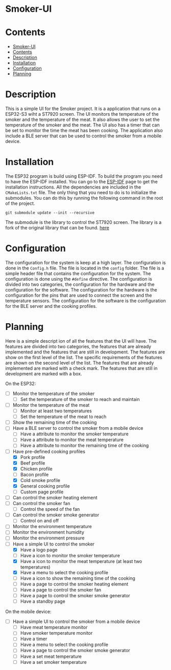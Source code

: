 # Smoker-UI

# Contents
- [Smoker-UI](#smoker-ui)
- [Contents](#contents)
- [Description](#description)
- [Installation](#installation)
- [Configuration](#configuration)
- [Planning](#planning)

# Description
This is a simple UI for the Smoker project. It is a application that runs on a ESP32-S3 wiht a ST7920 screen. The UI monitors the temperature of the smoker and the temperature of the meat. It also allows the user to set the temperature of the smoker and the meat. The UI also has a timer that can be set to monitor the time the meat has been cooking. The application also include a BLE server that can be used to control the smoker from a mobile device.

# Installation
The ESP32 program is build using ESP-IDF. To build the program you need to have the ESP-IDF installed. You can go to the [ESP-IDF](https://docs.espressif.com/projects/esp-idf/en/latest/esp32/get-started/index.html) page to get the installation instructions. All the dependencies are included in the `CMakeLists.txt` file. The only thing that you need to do is to initialize the submodules. You can do this by running the following command in the root of the project.

```
git submodule update --init --recursive
```

The submodule is the library to control the ST7920 screen. The library is a fork of the original library that can be found. [here](https://github.com/olikraus/u8g2)

# Configuration
The configuration for the system is keep at a high layer. The configuration is done in the `Config.h` file. The file is located in the `config` folder. The file is a simple header file that contains the configuration for the system. The configuration is done using the `#define` directive. The configuration is divided into two categories, the configuration for the hardware and the configuration for the software. The configuration for the hardware is the configuration for the pins that are used to connect the screen and the temperature sensors. The configuration for the software is the configuration for the BLE server and the cooking profiles.

# Planning
Here is a simple descript ion of all the features that the UI will have. The features are divided into two categories, the features that are already implemented and the features that are still in development. The features are show on the first level of the list. The specific requirements of the features are shown on the second level of the list. The features that are already implemented are marked with a check mark. The features that are still in development are marked with a box.

On the ESP32:
- [ ] Monitor the temperature of the smoker
  - [ ] Set the temperature of the smoker to reach and maintain 
- [ ] Monitor the temperature of the meat
    - [ ] Monitor at least two temperatures
    - [ ] Set the temperature of the meat to reach
- [ ] Show the remaining time of the cooking
- [ ] Have a BLE server to control the smoker from a mobile device
  - [ ] Have a attribute to monitor the smoker temperature
  - [ ] Have a attribute to monitor the meat temperature
  - [ ] Have a attribute to monitor the remaining time of the cooking 
- [ ] Have pre-defined cooking profiles
  - [x] Pork profile
  - [x] Beef profile
  - [x] Chicken profile
  - [ ] Bacon profile
  - [x] Cold smoke profile
  - [x] General cooking profile 
  - [ ] Custom page profile
- [ ] Can control the smoker heating element
- [ ] Can control the smoker fan
  - [ ] Control the speed of the fan 
- [ ] Can control the smoker smoke generator
  - [ ] Control on and off 
- [ ] Monitor the environment temperature
- [ ] Monitor the environment humidity
- [ ] Monitor the environment pressure
- [ ] Have a simple UI to control the smoker
  - [x] Have a logo page
  - [ ] Have a icon to monitor the smoker temperature
  - [x] Have a icon to monitor the meat temperature (at least two temperatures)
  - [x] Have a menu to select the cooking profile
  - [ ] Have a icon to show the remaining time of the cooking
  - [ ] Have a page to control the smoker heating element
  - [ ] Have a page to control the smoker fan
  - [ ] Have a page to control the smoker smoke generator
  - [ ] Have a standby page
  
On the mobile device:
- [ ] Have a simple UI to control the smoker from a mobile device
  - [ ] Have meat temperature monitor
  - [ ] Have smoker temperature monitor
  - [ ] Have a timer
  - [ ] Have a menu to select the cooking profile
  - [ ] Have a page to control the smoker smoke generator
  - [ ] Have a set meat temperature
  - [ ] Have a set smoker temperature 
